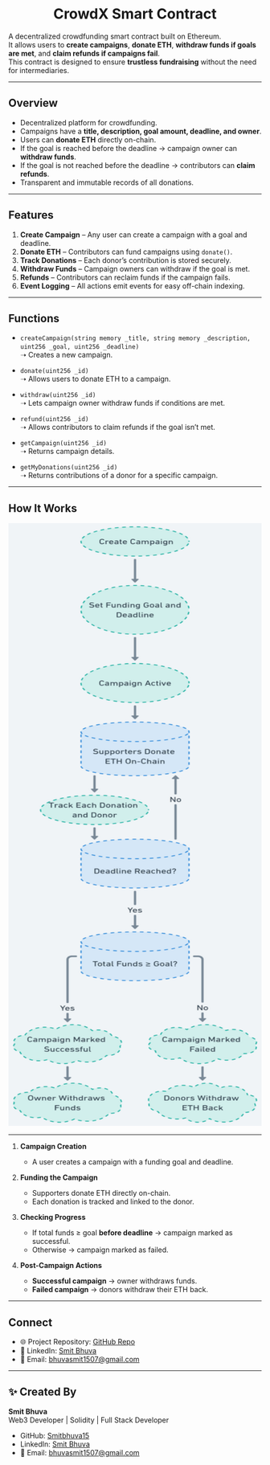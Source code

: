 <h1 align="center">CrowdX Smart Contract</h1>

A decentralized crowdfunding smart contract built on Ethereum.  
It allows users to **create campaigns**, **donate ETH**, **withdraw funds if goals are met**, and **claim refunds if campaigns fail**.  
This contract is designed to ensure **trustless fundraising** without the need for intermediaries.  

---

## Overview

- Decentralized platform for crowdfunding.  
- Campaigns have a **title, description, goal amount, deadline, and owner**.  
- Users can **donate ETH** directly on-chain.  
- If the goal is reached before the deadline → campaign owner can **withdraw funds**.  
- If the goal is not reached before the deadline → contributors can **claim refunds**.  
- Transparent and immutable records of all donations.  

---

##  Features

1. **Create Campaign** – Any user can create a campaign with a goal and deadline.  
2. **Donate ETH** – Contributors can fund campaigns using `donate()`.  
3. **Track Donations** – Each donor’s contribution is stored securely.  
4. **Withdraw Funds** – Campaign owners can withdraw if the goal is met.  
5. **Refunds** – Contributors can reclaim funds if the campaign fails.  
6. **Event Logging** – All actions emit events for easy off-chain indexing.  

---

##  Functions

- `createCampaign(string memory _title, string memory _description, uint256 _goal, uint256 _deadline)`  
  ➝ Creates a new campaign.  

- `donate(uint256 _id)`  
  ➝ Allows users to donate ETH to a campaign.  

- `withdraw(uint256 _id)`  
  ➝ Lets campaign owner withdraw funds if conditions are met.  

- `refund(uint256 _id)`  
  ➝ Allows contributors to claim refunds if the goal isn’t met.  

- `getCampaign(uint256 _id)`  
  ➝ Returns campaign details.  

- `getMyDonations(uint256 _id)`  
  ➝ Returns contributions of a donor for a specific campaign.  

---


##  How It Works




<p align="center">
  <img src="assets/chart1.png" alt="How" width="600" height="1200"/>
</p>

---
1. **Campaign Creation**  
   - A user creates a campaign with a funding goal and deadline.  

2. **Funding the Campaign**  
   - Supporters donate ETH directly on-chain.  
   - Each donation is tracked and linked to the donor.  

3. **Checking Progress**  
   - If total funds ≥ goal **before deadline** → campaign marked as successful.  
   - Otherwise → campaign marked as failed.  

4. **Post-Campaign Actions**  
   - **Successful campaign** → owner withdraws funds.  
   - **Failed campaign** → donors withdraw their ETH back.  

---

##  Connect

- 🌐 Project Repository: [GitHub Repo](https://github.com/Smitbhuva15/CrowdX/)  
- 👔 LinkedIn: [Smit Bhuva](https://www.linkedin.com/in/smit-bhuva-1007ba314/)  
- 📧 Email: bhuvasmit1507@gmail.com  

---

## ✨ Created By

**Smit Bhuva**  
 Web3 Developer | Solidity | Full Stack Developer  

- GitHub: [Smitbhuva15](https://github.com/Smitbhuva15)  
- LinkedIn: [Smit Bhuva](https://www.linkedin.com/in/smit-bhuva-1007ba314/)  
- 📧 Email: bhuvasmit1507@gmail.com  




